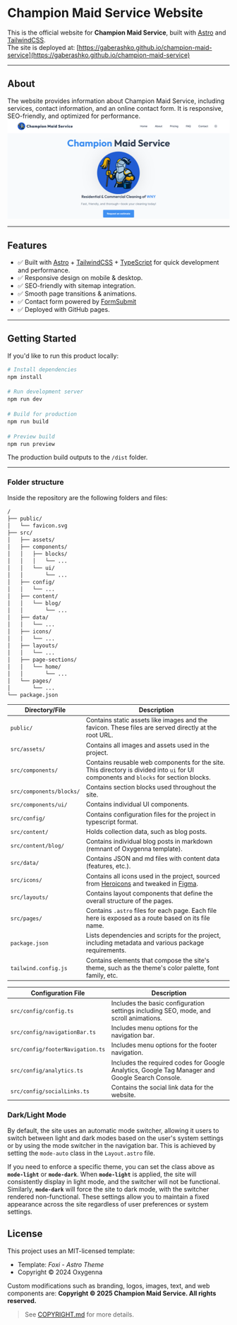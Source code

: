 # Champion Maid Service Website

This is the official website for **Champion Maid Service**, built with [Astro](https://astro.build/) and [TailwindCSS](https://tailwindcss.com/).  
The site is deployed at: [https://gaberashko.github.io/champion-maid-service](https://gaberashko.github.io/champion-maid-service)

---

## About

The website provides information about Champion Maid Service, including services, contact information, and an online contact form.
It is responsive, SEO-friendly, and optimized for performance.
![Website-Home-Page](src/assets/champion-maid-service-home.png)

---

## Features

-   ✅ Built with [Astro](https://astro.build/) + [TailwindCSS](https://tailwindcss.com/) + [TypeScript](https://www.typescriptlang.org/) for quick development and performance.
-   ✅ Responsive design on mobile & desktop.
-   ✅ SEO-friendly with sitemap integration.
-   ✅ Smooth page transitions & animations.
-   ✅ Contact form powered by [FormSubmit](https://formsubmit.co/)
-   ✅ Deployed with GitHub pages.

---

## Getting Started

If you'd like to run this product locally:

```bash
# Install dependencies
npm install

# Run development server
npm run dev

# Build for production
npm run build

# Preview build
npm run preview
```

The production build outputs to the `/dist` folder.

---

### Folder structure

Inside the repository are the following folders and files:

```plaintext
/
├── public/
│   └── favicon.svg
├── src/
│   ├── assets/
│   ├── components/
│   │   ├── blocks/
│   │   │   └── ...
│   │   └── ui/
│   │       └── ...
│   ├── config/
│   │   └── ...
│   ├── content/
│   │   └── blog/
│   │       └── ...
│   ├── data/
│   │   └── ...
│   ├── icons/
│   │   └── ...
│   ├── layouts/
│   │   └── ...
│   ├── page-sections/
│   │   └── home/
│   │       └── ...
│   └── pages/
│       └── ...
└── package.json
```

| Directory/File           | Description                                                                                                                             |
| ------------------------ | --------------------------------------------------------------------------------------------------------------------------------------- |
| `public/`                | Contains static assets like images and the favicon. These files are served directly at the root URL.                                    |
| `src/assets/`            | Contains all images and assets used in the project.                                                                                     |
| `src/components/`        | Contains reusable web components for the site. This directory is divided into `ui` for UI components and `blocks` for section blocks.   |
| `src/components/blocks/` | Contains section blocks used throughout the site.                                                                                       |
| `src/components/ui/`     | Contains individual UI components.                                                                                                      |
| `src/config/`            | Contains configuration files for the project in typescript format.                                                                      |
| `src/content/`           | Holds collection data, such as blog posts.                                                                                              |
| `src/content/blog/`      | Contains individual blog posts in markdown (remnant of Oxygenna template).                                                              |
| `src/data/`              | Contains JSON and md files with content data (features, etc.).                                                                          |
| `src/icons/`             | Contains all icons used in the project, sourced from [Heroicons](https://heroicons.com/) and tweaked in [Figma](https://www.figma.com). |
| `src/layouts/`           | Contains layout components that define the overall structure of the pages.                                                              |
| `src/pages/`             | Contains `.astro` files for each page. Each file here is exposed as a route based on its file name.                                     |
| `package.json`           | Lists dependencies and scripts for the project, including metadata and various package requirements.                                    |
| `tailwind.config.js`     | Contains elements that compose the site's theme, such as the theme's color palette, font family, etc.                                   |

| Configuration File               | Description                                                                                     |
| -------------------------------- | ----------------------------------------------------------------------------------------------- |
| `src/config/config.ts`           | Includes the basic configuration settings including SEO, mode, and scroll animations.           |
| `src/config/navigationBar.ts`    | Includes menu options for the navigation bar.                                                   |
| `src/config/footerNavigation.ts` | Includes menu options for the footer navigation.                                                |
| `src/config/analytics.ts`        | Includes the required codes for Google Analytics, Google Tag Manager and Google Search Console. |
| `src/config/socialLinks.ts`      | Contains the social link data for the website.                                                  |

### Dark/Light Mode

By default, the site uses an automatic mode switcher, allowing it users to switch between light and dark modes based on the user's system settings or by using the mode switcher in the navigation bar. This is achieved by setting the `mode-auto` class in the `Layout.astro` file.

If you need to enforce a specific theme, you can set the class above as **`mode-light`** or **`mode-dark`**. When **`mode-light`** is applied, the site will consistently display in light mode, and the switcher will not be functional. Similarly, **`mode-dark`** will force the site to dark mode, with the switcher rendered non-functional. These settings allow you to maintain a fixed appearance across the site regardless of user preferences or system settings.

## License

This project uses an MIT-licensed template:

-   Template: _Foxi - Astro Theme_
-   Copyright © 2024 Oxygenna

Custom modifications such as branding, logos, images, text, and web components are:
**Copyright © 2025 Champion Maid Service. All rights reserved.**

> See [COPYRIGHT.md](/COPYRIGHT.md) for more details.
